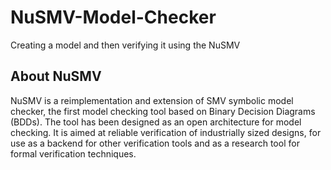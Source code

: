 # NuSMV-Model-Checker
Creating a model and then verifying it using the NuSMV

## About NuSMV
NuSMV is a reimplementation and extension of SMV symbolic model checker, the first model checking tool based on Binary Decision Diagrams (BDDs). The tool has been designed as an open architecture for model checking. It is aimed at reliable verification of industrially sized designs, for use as a backend for other verification tools and as a research tool for formal verification techniques.
